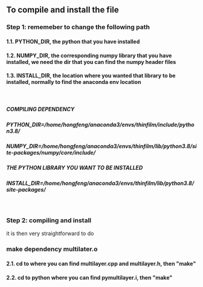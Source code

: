 ## To compile and install the file

### Step 1: rememeber to change the following path

#### 1.1. PYTHON_DIR, the python that you have installed
#### 1.2. NUMPY_DIR, the corresponding numpy library that you have installed, we need the dir that you can find the numpy header files
#### 1.3. INSTALL_DIR, the location where you wanted that library to be installed, normally to find the anaconda env location
<br/>

##### COMPILING DEPENDENCY
##### PYTHON_DIR=/home/hongfeng/anaconda3/envs/thinfilm/include/python3.8/
##### NUMPY_DIR=/home/hongfeng/anaconda3/envs/thinfilm/lib/python3.8/site-packages/numpy/core/include/

##### THE PYTHON LIBRARY YOU WANT TO BE INSTALLED
##### INSTALL_DIR=/home/hongfeng/anaconda3/envs/thinfilm/lib/python3.8/site-packages/
<br/>

### Step 2: compiling and install

it is then very straightforward to do

### make dependency multilater.o
#### 2.1. cd to where you can find multilayer.cpp and multilayer.h, then "make" 
#### 2.2. cd to python where you can find pymultilayer.i, then "make"
